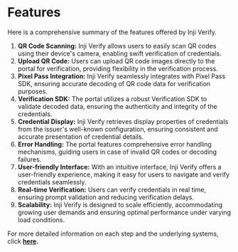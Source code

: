 # Features

Here is a comprehensive summary of the features offered by Inji Verify.

1. **QR Code Scanning:** Inji Verify allows users to easily scan QR codes using their device's camera, enabling swift verification of credentials.
2. **Upload QR Code:** Users can upload QR code images directly to the portal for verification, providing flexibility in the verification process.
3. **Pixel Pass Integration:** Inji Verify seamlessly integrates with Pixel Pass SDK, ensuring accurate decoding of QR code data for verification purposes.
4. **Verification SDK:** The portal utilizes a robust Verification SDK to validate decoded data, ensuring the authenticity and integrity of the credentials.
5. **Credential Display:** Inji Verify retrieves display properties of credentials from the issuer's well-known configuration, ensuring consistent and accurate presentation of credential details.
6. **Error Handling:** The portal features comprehensive error handling mechanisms, guiding users in case of invalid QR codes or decoding failures.
7. **User-friendly Interface:** With an intuitive interface, Inji Verify offers a user-friendly experience, making it easy for users to navigate and verify credentials seamlessly.
8. **Real-time Verification:** Users can verify credentials in real time, ensuring prompt validation and reducing verification delays.
9. **Scalability:** Inji Verify is designed to scale efficiently, accommodating growing user demands and ensuring optimal performance under varying load conditions.

For more detailed information on each step and the underlying systems, click [**here**](https://docs.mosip.io/inji/inji-verify/functional-overview/workflow)**.**
